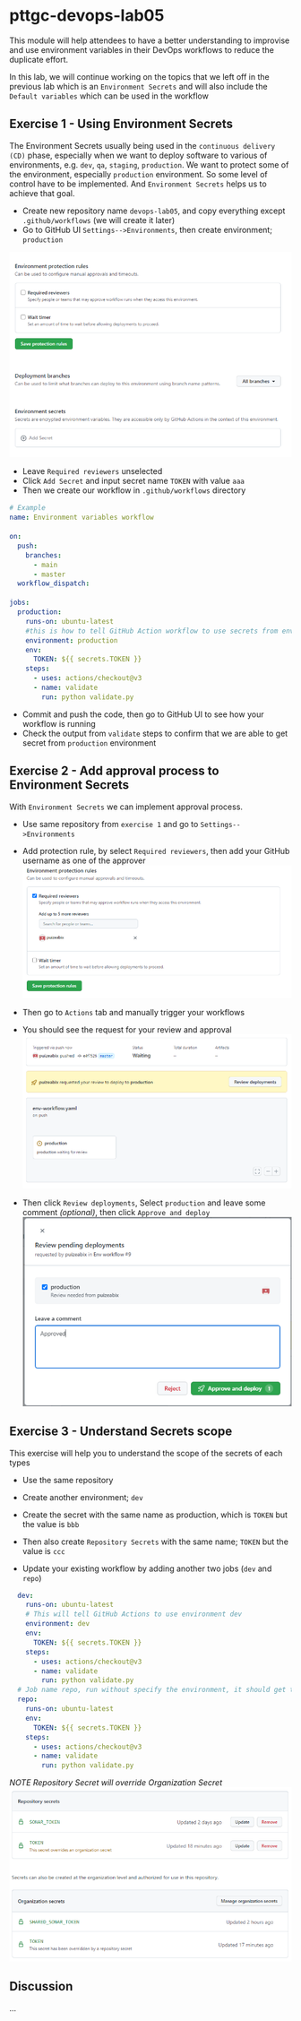 # pttgc-devops-lab05
This module will help attendees to have a better understanding to improvise and use environment variables in their DevOps workflows to reduce the duplicate effort.

In this lab, we will continue working on the topics that we left off in the previous lab which is an `Environment Secrets` and will also include the `Default variables` which can be used in the workflow

## Exercise 1 - Using Environment Secrets
The Environment Secrets usually being used in the `continuous delivery (CD)` phase, especially when we want to deploy software to various of environments, e.g. `dev`, `qa`, `staging`, `production`. We want to protect some of the environment, especially `production` environment. So some level of control have to be implemented. And `Environment Secrets` helps us to achieve that goal.

- Create new repository name `devops-lab05`, and copy everything except `.github/workflows` (we will create it later)
- Go to GitHub UI `Settings-->Environments`, then create environment; `production`

![Configure environment](./assets/environment-1.PNG)

- Leave `Required reviewers` unselected
- Click `Add Secret` and input secret name `TOKEN` with value `aaa`
- Then we create our workflow in `.github/workflows` directory
```yaml
# Example
name: Environment variables workflow

on: 
  push:
    branches:
      - main
      - master
  workflow_dispatch:
    
jobs:
  production:
    runs-on: ubuntu-latest
    #this is how to tell GitHub Action workflow to use secrets from environment secret
    environment: production 
    env:
      TOKEN: ${{ secrets.TOKEN }}
    steps:
      - uses: actions/checkout@v3
      - name: validate
        run: python validate.py
```

- Commit and push the code, then go to GitHub UI to see how your workflow is running
- Check the output from `validate` steps to confirm that we are able to get secret from `production` environment


## Exercise 2 - Add approval process to Environment Secrets
With `Environment Secrets` we can implement approval process.

- Use same repository from `exercise 1` and go to `Settings-->Environments`
- Add protection rule, by select `Required reviewers`, then add your GitHub username as one of the approver
![Add approvers](./assets/env-protection.PNG)

- Then go to `Actions` tab and manually trigger your workflows
- You should see the request for your review and approval
![Request Review](./assets/env-review.PNG)

- Then click `Review deployments`, Select `production` and leave some comment *(optional)*, then click `Approve and deploy`
![Approve](./assets/env-approve-deploy.PNG)


## Exercise 3 - Understand Secrets scope
This exercise will help you to understand the scope of the secrets of each types

- Use the same repository
- Create another environment; `dev`
- Create the secret with the same name as production, which is `TOKEN` but the value is `bbb`
- Then also create `Repository Secrets` with the same name; `TOKEN` but the value is `ccc`

- Update your existing workflow by adding another two jobs (`dev` and `repo`)
```yaml
  dev:
    runs-on: ubuntu-latest
    # This will tell GitHub Actions to use environment dev
    environment: dev
    env:
      TOKEN: ${{ secrets.TOKEN }}
    steps:
      - uses: actions/checkout@v3
      - name: validate
        run: python validate.py
  # Job name repo, run without specify the environment, it should get the secret from Repository Secret
  repo:
    runs-on: ubuntu-latest
    env:
      TOKEN: ${{ secrets.TOKEN }}
    steps:
      - uses: actions/checkout@v3
      - name: validate
        run: python validate.py
```
*NOTE Repository Secret will override Organization Secret*
![Override](./assets/repo-override.PNG)


## Discussion
...
